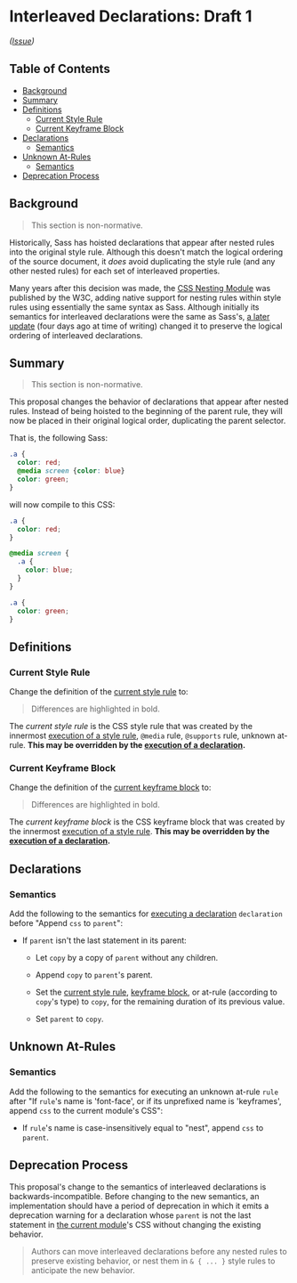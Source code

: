 # Interleaved Declarations: Draft 1

*([Issue](https://github.com/sass/sass/issues/3846))*

## Table of Contents

* [Background](#background)
* [Summary](#summary)
* [Definitions](#definitions)
  * [Current Style Rule](#current-style-rule)
  * [Current Keyframe Block](#current-keyframe-block)
* [Declarations](#declarations)
  * [Semantics](#semantics)
* [Unknown At-Rules](#unknown-at-rules)
  * [Semantics](#semantics-1)
* [Deprecation Process](#deprecation-process)

## Background

> This section is non-normative.

Historically, Sass has hoisted declarations that appear after nested rules into
the original style rule. Although this doesn't match the logical ordering of the
source document, it *does* avoid duplicating the style rule (and any other
nested rules) for each set of interleaved properties.

Many years after this decision was made, the [CSS Nesting Module] was published
by the W3C, adding native support for nesting rules within style rules using
essentially the same syntax as Sass. Although initially its semantics for
interleaved declarations were the same as Sass's, [a later update] (four days
ago at time of writing) changed it to preserve the logical ordering of
interleaved declarations.

[CSS Nesting Module]: https://drafts.csswg.org/css-nesting/
[a later update]: https://github.com/w3c/csswg-drafts/commit/e5547b96f5de6fb5a68d050f42d562c448b99d0b

## Summary

> This section is non-normative.

This proposal changes the behavior of declarations that appear after nested
rules. Instead of being hoisted to the beginning of the parent rule, they will
now be placed in their original logical order, duplicating the parent selector.

That is, the following Sass:

```scss
.a {
  color: red;
  @media screen {color: blue}
  color: green;
}
```

will now compile to this CSS:

```scss
.a {
  color: red;
}

@media screen {
  .a {
    color: blue;
  }
}

.a {
  color: green;
}
```

## Definitions

### Current Style Rule

Change the definition of the [current style rule][old] to:

[old]: ../spec/style-rules.md#current-style-rule

> Differences are highlighted in bold.

The *current style rule* is the CSS style rule that was created by the innermost
[execution of a style rule], `@media` rule, `@supports` rule, unknown at-rule.
**This may be overridden by the [execution of a declaration].**

[execution of a style rule]: ../spec/style-rules.md#semantics
[execution of a declaration]: #semantics

### Current Keyframe Block

Change the definition of the [current keyframe block][old keyframe] to:

[old keyframe]: ../spec/style-rules.md#current-keyframe-block

> Differences are highlighted in bold.

The *current keyframe block* is the CSS keyframe block that was created by the
innermost [execution of a style rule]. **This may be overridden by the
[execution of a declaration].**

## Declarations

### Semantics

Add the following to the semantics for [executing a declaration] `declaration`
before "Append `css` to `parent`":

[executing a declaration]: ../spec/declarations.md#semantics

* If `parent` isn't the last statement in its parent:

  * Let `copy` by a copy of `parent` without any children.

  * Append `copy` to `parent`'s parent.

  * Set the [current style rule], [keyframe block], or at-rule (according to
    `copy`'s type) to `copy`, for the remaining duration of its previous value.

  * Set `parent` to `copy`.

[current style rule]: #current-style-rule
[keyframe block]: #current-keyframe-block

## Unknown At-Rules

### Semantics

Add the following to the semantics for executing an unknown at-rule `rule` after
"If `rule`'s name is 'font-face', or if its unprefixed name is 'keyframes',
append `css` to the current module's CSS":

* If `rule`'s name is case-insensitively equal to "nest", append `css` to
  `parent`.

## Deprecation Process

This proposal's change to the semantics of interleaved declarations is
backwards-incompatible. Before changing to the new semantics, an implementation
should have a period of deprecation in which it emits a deprecation warning for
a declaration whose `parent` is not the last statement in [the current module]'s
CSS without changing the existing behavior.

[the current module]: ../spec/spec.md#current-module

> Authors can move interleaved declarations before any nested rules to preserve
> existing behavior, or nest them in `& { ... }` style rules to anticipate the
> new behavior.
